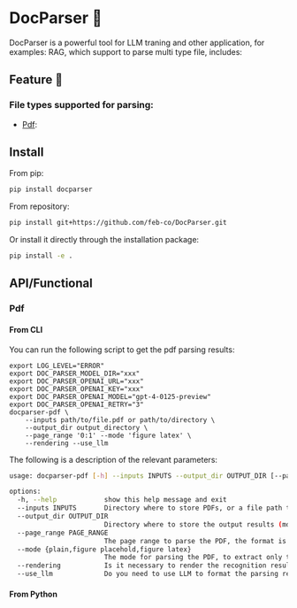 # DocParser 📄
DocParser is a powerful tool for LLM traning and other application, for examples: RAG, which support to parse multi type file, includes:

## Feature 🎉

### File types supported for parsing:
- [Pdf](#Pdf): 

## Install

From pip:
```bash
pip install docparser
```

From repository:
```bash
pip install git+https://github.com/feb-co/DocParser.git
```

Or install it directly through the installation package:
```bash
pip install -e .
```

## API/Functional
### Pdf
#### From CLI
You can run the following script to get the pdf parsing results:
```shell
export LOG_LEVEL="ERROR"
export DOC_PARSER_MODEL_DIR="xxx"
export DOC_PARSER_OPENAI_URL="xxx"
export DOC_PARSER_OPENAI_KEY="xxx"
export DOC_PARSER_OPENAI_MODEL="gpt-4-0125-preview"
export DOC_PARSER_OPENAI_RETRY="3"
docparser-pdf \
    --inputs path/to/file.pdf or path/to/directory \
    --output_dir output_directory \
    --page_range '0:1' --mode 'figure latex' \
    --rendering --use_llm
```

The following is a description of the relevant parameters:
```bash
usage: docparser-pdf [-h] --inputs INPUTS --output_dir OUTPUT_DIR [--page_range PAGE_RANGE] [--mode {plain,figure placehold,figure latex}] [--rendering] [--use_llm]

options:
  -h, --help            show this help message and exit
  --inputs INPUTS       Directory where to store PDFs, or a file path to a single PDF
  --output_dir OUTPUT_DIR
                        Directory where to store the output results (md/json/images).
  --page_range PAGE_RANGE
                        The page range to parse the PDF, the format is 'start_page:end_page', that is, [start, end). Default: full.
  --mode {plain,figure placehold,figure latex}
                        The mode for parsing the PDF, to extract only the plain text or the text plus images.
  --rendering           Is it necessary to render the recognition results of the input PDF to output the recognition range? Default: False.
  --use_llm             Do you need to use LLM to format the parsing results? If so, please specify the corresponding parameters through the environment variables: DOC_PARSER_OPENAI_URL, DOC_PARSER_OPENAI_KEY, DOC_PARSER_OPENAI_MODEL. Default: False.
```


#### From Python
